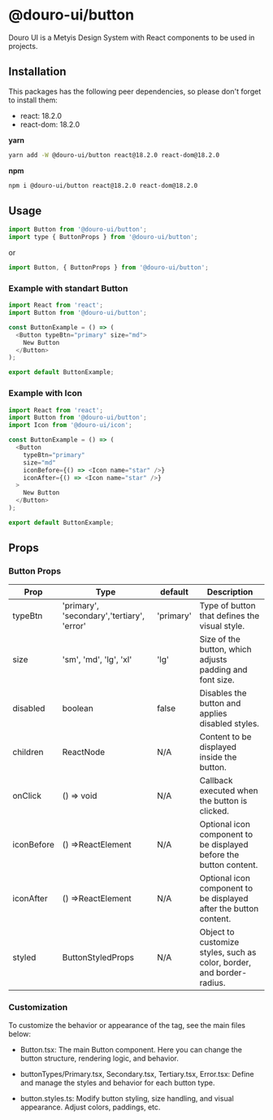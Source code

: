 # @douro-ui/button

Douro UI is a Metyis Design System with React components to be used in projects.

## Installation

This packages has the following peer dependencies, so please don't forget to install them:

- react: 18.2.0
- react-dom: 18.2.0

**yarn**

```sh
yarn add -W @douro-ui/button react@18.2.0 react-dom@18.2.0
```

**npm**

```sh
npm i @douro-ui/button react@18.2.0 react-dom@18.2.0
```

## Usage

```js
import Button from '@douro-ui/button';
import type { ButtonProps } from '@douro-ui/button';
```

or

```js
import Button, { ButtonProps } from '@douro-ui/button';
```

### Example with standart Button

```js
import React from 'react';
import Button from '@douro-ui/button';

const ButtonExample = () => (
  <Button typeBtn="primary" size="md">
    New Button
  </Button>
);

export default ButtonExample;
```

### Example with Icon

```js
import React from 'react';
import Button from '@douro-ui/button';
import Icon from '@douro-ui/icon';

const ButtonExample = () => (
  <Button
    typeBtn="primary"
    size="md"
    iconBefore={() => <Icon name="star" />}
    iconAfter={() => <Icon name="star" />}
  >
    New Button
  </Button>
);

export default ButtonExample;
```

## Props

### Button Props

| Prop       | Type                                       | default   | Description                                                           |
| ---------- | ------------------------------------------ | --------- | --------------------------------------------------------------------- |
| typeBtn    | 'primary', 'secondary','tertiary', 'error' | 'primary' | Type of button that defines the visual style.                         |
| size       | 'sm', 'md', 'lg', 'xl'                     | 'lg'      | Size of the button, which adjusts padding and font size.              |
| disabled   | boolean                                    | false     | Disables the button and applies disabled styles.                      |
| children   | ReactNode                                  | N/A       | Content to be displayed inside the button.                            |
| onClick    | () => void                                 | N/A       | Callback executed when the button is clicked.                         |
| iconBefore | () =>ReactElement                          | N/A       | Optional icon component to be displayed before the button content.    |
| iconAfter  | () =>ReactElement                          | N/A       | Optional icon component to be displayed after the button content.     |
| styled     | ButtonStyledProps                          | N/A       | Object to customize styles, such as color, border, and border-radius. |

### Customization

To customize the behavior or appearance of the tag, see the main files below:

- Button.tsx: The main Button component. Here you can change the button structure, rendering logic, and behavior.

- buttonTypes/Primary.tsx, Secondary.tsx, Tertiary.tsx, Error.tsx: Define and manage the styles and behavior for each button type.

- button.styles.ts: Modify button styling, size handling, and visual appearance. Adjust colors, paddings, etc.
